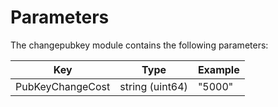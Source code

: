 
# Parameters

The changepubkey module contains the following parameters:

| Key                    | Type            | Example |
|------------------------|-----------------|---------|
| PubKeyChangeCost       | string (uint64) | "5000"  |
